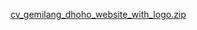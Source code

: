 [cv_gemilang_dhoho_website_with_logo.zip](https://github.com/user-attachments/files/21986007/cv_gemilang_dhoho_website_with_logo.zip)
